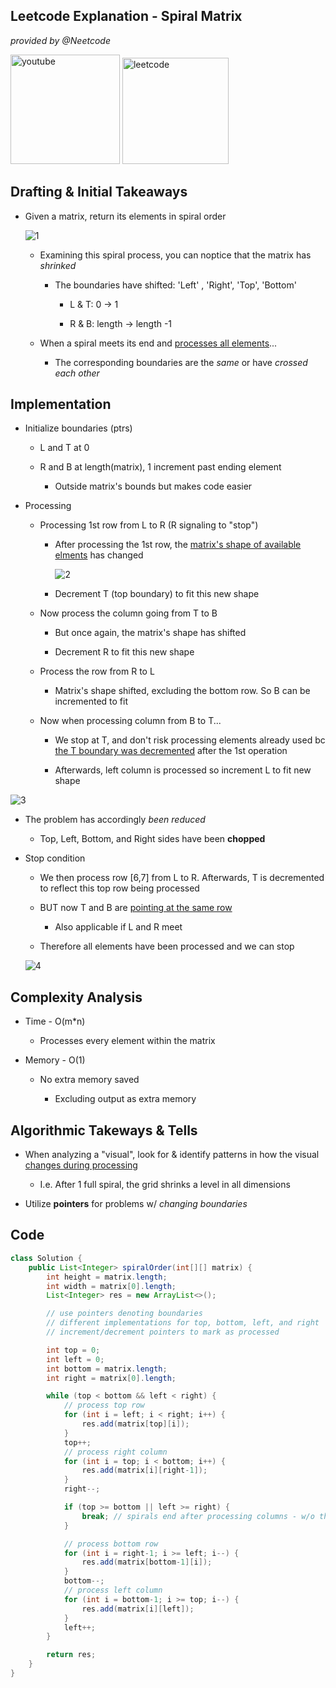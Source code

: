 ## Leetcode Explanation - Spiral Matrix

*provided by @Neetcode*

[<img title="" src="youtubeimg.png" alt="youtube" width="175">](https://www.youtube.com/watch?v=BJnMZNwUk1M)
[<img src="leetcode.png" title="" alt="leetcode" width="170">](https://leetcode.com/problems/spiral-matrix/description/) 

## Drafting & Initial Takeaways

- Given a matrix, return its elements in spiral order
  
  ![1](1.png)
  
  - Examining this spiral process, you can noptice that the matrix has *shrinked*
    
    - The boundaries have shifted: 'Left' , 'Right', 'Top', 'Bottom'
      
      - L & T: 0 -> 1
      
      - R & B: length -> length -1
  
  - When a spiral meets its end and <u>processes all elements</u>...
    
    - The corresponding boundaries are the *same* or have *crossed each other*

## Implementation

* Initialize boundaries (ptrs)
  
  * L and T at 0
  
  * R and B at length(matrix), 1 increment past ending element
    
    * Outside matrix's bounds but makes code easier

* Processing
  
  * Processing 1st row from L to R (R signaling to "stop")
    
    * After processing the 1st row, the <u>matrix's shape of available elments</u> has changed
      
      ![2](2.png)
    
    * Decrement T (top boundary) to fit this new shape
  
  * Now process the column going from T to B
    
    * But once again, the matrix's shape has shifted
    
    * Decrement R to fit this new shape
  
  * Process the row from R to L
    
    * Matrix's shape shifted, excluding the bottom row. So B can be incremented to fit
  
  * Now when processing column from B to T...
    
    * We stop at T, and don't risk processing elements already used bc <u>the T boundary was decremented</u> after the 1st operation
    
    * Afterwards, left column is processed so increment L to fit new shape

![3](3.png)

* The problem has accordingly *been reduced*
  
  * Top, Left, Bottom, and Right sides have been **chopped**

* Stop condition
  
  * We then process row [6,7] from L to R. Afterwards, T is decremented to reflect this top row being processed
  
  * BUT now T and B are <u>pointing at the same row</u>
    
    * Also applicable if L and R meet
  
  * Therefore all elements have been processed and we can stop 
  
  ![4](4.png)

## Complexity Analysis

* Time - O(m*n)
  
  * Processes every element within the matrix

* Memory - O(1)
  
  * No extra memory saved
    
    * Excluding output as extra memory 

## Algorithmic Takeways & Tells

* When analyzing a "visual", look for & identify patterns in how the visual <u>changes during processing</u>
  
  * I.e. After 1 full spiral, the grid shrinks a level in all dimensions

* Utilize **pointers** for problems w/ *changing boundaries*

## Code

```java
class Solution {
    public List<Integer> spiralOrder(int[][] matrix) {
        int height = matrix.length;
        int width = matrix[0].length;
        List<Integer> res = new ArrayList<>();

        // use pointers denoting boundaries
        // different implementations for top, bottom, left, and right
        // increment/decrement pointers to mark as processed

        int top = 0;
        int left = 0;
        int bottom = matrix.length;
        int right = matrix[0].length;

        while (top < bottom && left < right) {
            // process top row
            for (int i = left; i < right; i++) {
                res.add(matrix[top][i]);
            }
            top++;
            // process right column
            for (int i = top; i < bottom; i++) {
                res.add(matrix[i][right-1]);
            } 
            right--;

            if (top >= bottom || left >= right) { 
                break; // spirals end after processing columns - w/o this, row elements are rpeeated
            }

            // process bottom row
            for (int i = right-1; i >= left; i--) {
                res.add(matrix[bottom-1][i]);
            }
            bottom--;
            // process left column
            for (int i = bottom-1; i >= top; i--) {
                res.add(matrix[i][left]);
            }
            left++;
        }

        return res;
    }
}
```
